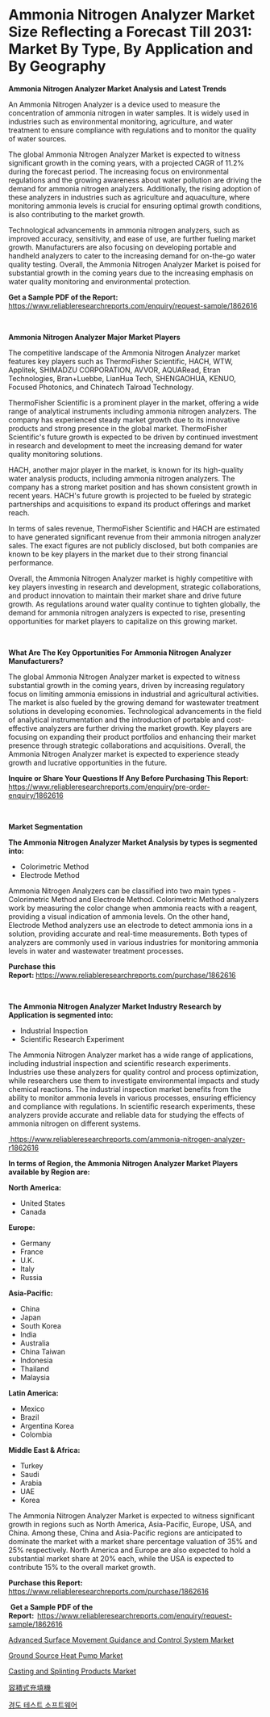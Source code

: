 <p><h1>Ammonia Nitrogen Analyzer Market Size Reflecting a Forecast Till 2031: Market By Type, By Application and By Geography</h1></p><p><strong>Ammonia Nitrogen Analyzer Market Analysis and Latest Trends</strong></p>
<p><p>An Ammonia Nitrogen Analyzer is a device used to measure the concentration of ammonia nitrogen in water samples. It is widely used in industries such as environmental monitoring, agriculture, and water treatment to ensure compliance with regulations and to monitor the quality of water sources.</p><p>The global Ammonia Nitrogen Analyzer Market is expected to witness significant growth in the coming years, with a projected CAGR of 11.2% during the forecast period. The increasing focus on environmental regulations and the growing awareness about water pollution are driving the demand for ammonia nitrogen analyzers. Additionally, the rising adoption of these analyzers in industries such as agriculture and aquaculture, where monitoring ammonia levels is crucial for ensuring optimal growth conditions, is also contributing to the market growth.</p><p>Technological advancements in ammonia nitrogen analyzers, such as improved accuracy, sensitivity, and ease of use, are further fueling market growth. Manufacturers are also focusing on developing portable and handheld analyzers to cater to the increasing demand for on-the-go water quality testing. Overall, the Ammonia Nitrogen Analyzer Market is poised for substantial growth in the coming years due to the increasing emphasis on water quality monitoring and environmental protection.</p></p>
<p><strong>Get a Sample PDF of the Report:&nbsp;</strong> <a href="https://www.reliableresearchreports.com/enquiry/request-sample/1862616">https://www.reliableresearchreports.com/enquiry/request-sample/1862616</a></p>
<p>&nbsp;</p>
<p><strong>Ammonia Nitrogen Analyzer Major Market Players</strong></p>
<p><p>The competitive landscape of the Ammonia Nitrogen Analyzer market features key players such as ThermoFisher Scientific, HACH, WTW, Applitek, SHIMADZU CORPORATION, AVVOR, AQUARead, Etran Technologies, Bran+Luebbe, LianHua Tech, SHENGAOHUA, KENUO, Focused Photonics, and Chinatech Talroad Technology. </p><p>ThermoFisher Scientific is a prominent player in the market, offering a wide range of analytical instruments including ammonia nitrogen analyzers. The company has experienced steady market growth due to its innovative products and strong presence in the global market. ThermoFisher Scientific's future growth is expected to be driven by continued investment in research and development to meet the increasing demand for water quality monitoring solutions.</p><p>HACH, another major player in the market, is known for its high-quality water analysis products, including ammonia nitrogen analyzers. The company has a strong market position and has shown consistent growth in recent years. HACH's future growth is projected to be fueled by strategic partnerships and acquisitions to expand its product offerings and market reach.</p><p>In terms of sales revenue, ThermoFisher Scientific and HACH are estimated to have generated significant revenue from their ammonia nitrogen analyzer sales. The exact figures are not publicly disclosed, but both companies are known to be key players in the market due to their strong financial performance.</p><p>Overall, the Ammonia Nitrogen Analyzer market is highly competitive with key players investing in research and development, strategic collaborations, and product innovation to maintain their market share and drive future growth.  As regulations around water quality continue to tighten globally, the demand for ammonia nitrogen analyzers is expected to rise, presenting opportunities for market players to capitalize on this growing market.</p></p>
<p>&nbsp;</p>
<p><strong>What Are The Key Opportunities For Ammonia Nitrogen Analyzer Manufacturers?</strong></p>
<p><p>The global Ammonia Nitrogen Analyzer market is expected to witness substantial growth in the coming years, driven by increasing regulatory focus on limiting ammonia emissions in industrial and agricultural activities. The market is also fueled by the growing demand for wastewater treatment solutions in developing economies. Technological advancements in the field of analytical instrumentation and the introduction of portable and cost-effective analyzers are further driving the market growth. Key players are focusing on expanding their product portfolios and enhancing their market presence through strategic collaborations and acquisitions. Overall, the Ammonia Nitrogen Analyzer market is expected to experience steady growth and lucrative opportunities in the future.</p></p>
<p><strong>Inquire or Share Your Questions If Any Before Purchasing This Report:</strong> <a href="https://www.reliableresearchreports.com/enquiry/pre-order-enquiry/1862616">https://www.reliableresearchreports.com/enquiry/pre-order-enquiry/1862616</a></p>
<p>&nbsp;</p>
<p><strong>Market Segmentation</strong></p>
<p><strong>The Ammonia Nitrogen Analyzer Market Analysis by types is segmented into:</strong></p>
<p><ul><li>Colorimetric Method</li><li>Electrode Method</li></ul></p>
<p><p>Ammonia Nitrogen Analyzers can be classified into two main types - Colorimetric Method and Electrode Method. Colorimetric Method analyzers work by measuring the color change when ammonia reacts with a reagent, providing a visual indication of ammonia levels. On the other hand, Electrode Method analyzers use an electrode to detect ammonia ions in a solution, providing accurate and real-time measurements. Both types of analyzers are commonly used in various industries for monitoring ammonia levels in water and wastewater treatment processes.</p></p>
<p><strong>Purchase this Report:&nbsp;</strong><a href="https://www.reliableresearchreports.com/purchase/1862616">https://www.reliableresearchreports.com/purchase/1862616</a></p>
<p>&nbsp;</p>
<p><strong>The Ammonia Nitrogen Analyzer Market Industry Research by Application is segmented into:</strong></p>
<p><ul><li>Industrial Inspection</li><li>Scientific Research Experiment</li></ul></p>
<p><p>The Ammonia Nitrogen Analyzer market has a wide range of applications, including industrial inspection and scientific research experiments. Industries use these analyzers for quality control and process optimization, while researchers use them to investigate environmental impacts and study chemical reactions. The industrial inspection market benefits from the ability to monitor ammonia levels in various processes, ensuring efficiency and compliance with regulations. In scientific research experiments, these analyzers provide accurate and reliable data for studying the effects of ammonia nitrogen on different systems.</p></p>
<p><a href="https://www.reliableresearchreports.com/ammonia-nitrogen-analyzer-r1862616">&nbsp;https://www.reliableresearchreports.com/ammonia-nitrogen-analyzer-r1862616</a></p>
<p><strong>In terms of Region, the Ammonia Nitrogen Analyzer Market Players available by Region are:</strong></p>
<p>
    <p> <strong> North America: </strong>
        <ul>
            <li>United States</li>
            <li>Canada</li>
        </ul>
        </p> 
    <p> <strong> Europe: </strong>
        <ul>
            <li>Germany</li>
            <li>France</li>
            <li>U.K.</li>
            <li>Italy</li>
            <li>Russia</li>
        </ul>
        </p> 
    <p> <strong> Asia-Pacific: </strong>
        <ul>
            <li>China</li>
            <li>Japan</li>
            <li>South Korea</li>
            <li>India</li>
            <li>Australia</li>
            <li>China Taiwan</li>
            <li>Indonesia</li>
            <li>Thailand</li>
            <li>Malaysia</li>
        </ul>
        </p> 
    <p> <strong> Latin America: </strong>
        <ul>
            <li>Mexico</li>
            <li>Brazil</li>
            <li>Argentina Korea</li>
            <li>Colombia</li>
        </ul>
        </p> 
    <p> <strong> Middle East & Africa: </strong>
        <ul>
            <li>Turkey</li>
            <li>Saudi</li>
            <li>Arabia</li>
            <li>UAE</li>
            <li>Korea</li>
        </ul>
    </p>
    </p>
<p><p>The Ammonia Nitrogen Analyzer Market is expected to witness significant growth in regions such as North America, Asia-Pacific, Europe, USA, and China. Among these, China and Asia-Pacific regions are anticipated to dominate the market with a market share percentage valuation of 35% and 25% respectively. North America and Europe are also expected to hold a substantial market share at 20% each, while the USA is expected to contribute 15% to the overall market growth.</p></p>
<p><strong>Purchase this Report: </strong><a href="https://www.reliableresearchreports.com/purchase/1862616">https://www.reliableresearchreports.com/purchase/1862616</a></p>
<p>&nbsp;<strong>Get a Sample PDF of the Report:&nbsp;&nbsp;</strong><a href="https://www.reliableresearchreports.com/enquiry/request-sample/1862616">https://www.reliableresearchreports.com/enquiry/request-sample/1862616</a></p>
<p><strong></strong></p>
<p><p><a href="https://view.publitas.com/reportprime-1/advanced-surface-movement-guidance-and-control-system-market-size-market-share-and-global-market-analysis-report-2024-2031/">Advanced Surface Movement Guidance and Control System Market</a></p><p><a href="https://github.com/myacatherineblakecaczo9vcsw/Market-Research-Report-List-2/blob/main/ground-source-heat-pump-market.md">Ground Source Heat Pump Market</a></p><p><a href="https://issuu.com/reportprime-2/docs/casting-and-splinting-products-market-size-2030.pp">Casting and Splinting Products Market</a></p><p><a href="https://github.com/mathieurico66/Market-Research-Report-List-1/blob/main/646225221696.md">容積式充填機</a></p><p><a href="https://medium.com/@maksymilianbaran1901/%EA%B2%BD%EB%8F%84-%EC%8B%9C%ED%97%98-%EC%86%8C%ED%94%84%ED%8A%B8%EC%9B%A8%EC%96%B4-%EC%8B%9C%EC%9E%A5-%EA%B7%9C%EB%AA%A8-%EB%B0%8F-%EC%8B%9C%EC%9E%A5-%EB%8F%99%ED%96%A5-%EC%99%84%EC%A0%84%ED%95%9C-%EC%82%B0%EC%97%85-%EA%B0%9C%EC%9A%94-2024%EB%85%84%EB%B6%80%ED%84%B0-2031%EB%85%84-89693e0ce2df">경도 테스트 소프트웨어</a></p></p>